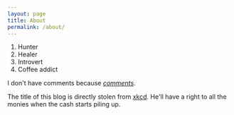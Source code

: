 ```yaml
---
layout: page
title: About
permalink: /about/
---
```


1. Hunter
2. Healer
3. Introvert
4. Coffee addict

I don't have comments because [_comments_][3].

The title of this blog is directly stolen from [xkcd][2]. He'll have a right to all the monies when the cash starts piling up. 

[2]: http://xkcd.com/1022/
[3]: http://daringfireball.net/2010/06/whats_fair